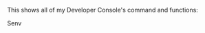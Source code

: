 This shows all of my Developer Console's command and functions:



Senv <Script path>
Returns the script's table. Example: Senv game.Players.LocalPlayer.PlayerScripts.ChatScript
  
  getreg <Script Path>
	Gets all the registrys for the <Script Path> and copies it to your clipboard
  
  write getreg <Script Path> <String>
Gets all the registrys for the <Script Path> and writes it Example: write getreg game.Workspace.Script reg.txt
	
dump upvalues copy
Gets all the game's upvalues and copies it to your clipboard

dump upvalues write <string>
	Gets all the game's upvalues and writes it
	
dump registry copy
Gets the game's registry n copies it to your clipboard

dump registry write <string>
	Gets the game's registry and writes it
	
	
Other commands:

walkspeed <int>
	
Changes your walkspeed to the value
	
-------------------------
	
jumppower <int>
	
Changes your Jumppower to the value

-------------------------
	
hipheight <int> 
	
Changes your hipheight to the value

-------------------------
	
block head

Changes your head into a block mesh

-------------------------

faceless

Deletes your face

-------------------------

creeper

Turns your body into a creeper shape

-------------------------

headless

Removes your head

-------------------------


cut body

Your body literally gets cut in half

-------------------------

naked

Removes your clothes

-------------------------

grab hair

Turns your hair into a tool

-------------------------

block hat

Turns your hat into a block

-------------------------

orb

Creates a spinning object around you

-------------------------

fling <Player>
	
Flings the player

-------------------------


(EVERYONE SEES THE CHANGES LIKE HEADLESS)
